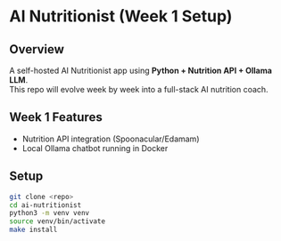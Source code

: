 # AI Nutritionist (Week 1 Setup)

## Overview
A self-hosted AI Nutritionist app using **Python + Nutrition API + Ollama LLM**.  
This repo will evolve week by week into a full-stack AI nutrition coach.

## Week 1 Features
- Nutrition API integration (Spoonacular/Edamam)
- Local Ollama chatbot running in Docker

## Setup
```bash
git clone <repo>
cd ai-nutritionist
python3 -m venv venv
source venv/bin/activate
make install
